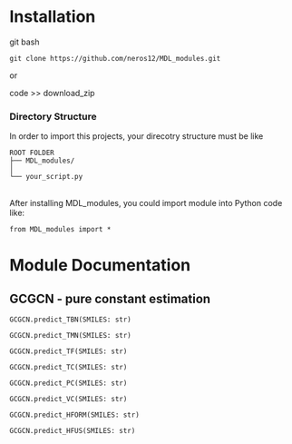 # Installation
git bash
```
git clone https://github.com/neros12/MDL_modules.git
```
  
or  
  
code >> download_zip  

### Directory Structure
In order to import this projects, your direcotry structure must be like

```
ROOT FOLDER  
├── MDL_modules/  
│  
└── your_script.py  
```   
<br />
After installing MDL_modules, you could import module into Python code like:  

```
from MDL_modules import *
```

# Module Documentation  
## GCGCN - pure constant estimation



```
GCGCN.predict_TBN(SMILES: str)
```
```
GCGCN.predict_TMN(SMILES: str)
```
```
GCGCN.predict_TF(SMILES: str)
```
```
GCGCN.predict_TC(SMILES: str)
```
```
GCGCN.predict_PC(SMILES: str)
```
```
GCGCN.predict_VC(SMILES: str)
```
```
GCGCN.predict_HFORM(SMILES: str)
```
```
GCGCN.predict_HFUS(SMILES: str)
```
